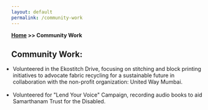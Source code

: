 ```yaml
---
layout: default
permalink: /community-work
---
```


**[Home](/) >> Community Work**

## Community Work:

<ul style="margin-left: -1.4em;">
  <li>Volunteered in the Ekostitch Drive, focusing on stitching and block printing initiatives to advocate fabric recycling for a sustainable future in collaboration with the non-profit organization: United Way Mumbai.</li><br>
  <li>Volunteered for "Lend Your Voice" Campaign, recording audio books to aid Samarthanam Trust for the Disabled.</li>
</ul>